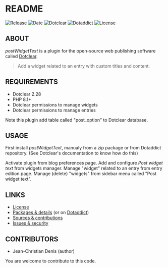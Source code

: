 # README

[![Release](https://img.shields.io/badge/release-2023.10.20-a2cbe9.svg)](https://github.com/JcDenis/postWidgetText/releases)
![Date](https://img.shields.io/badge/date-2023.10.20-c44d58.svg)
[![Dotclear](https://img.shields.io/badge/dotclear-v2.28-137bbb.svg)](https://fr.dotclear.org/download)
[![Dotaddict](https://img.shields.io/badge/dotaddict-official-9ac123.svg)](https://plugins.dotaddict.org/dc2/details/postWidgetText)
[![License](https://img.shields.io/badge/license-GPL--2.0-ececec.svg)](https://github.com/JcDenis/postWidgetText/blob/master/LICENSE)

## ABOUT

_postWidgetText_ is a plugin for the open-source web publishing software called [Dotclear](https://www.dotclear.org).

> Add a widget related to an entry with custom titles and content.

## REQUIREMENTS

* Dotclear 2.28
* PHP 8.1+
* Dotclear permissions to manage widgets
* Dotclear permissions to manage entries

Note this plugin add table called "post_option" to Dotclear database.

## USAGE

First install _postWidgetText_, manualy from a zip package or from 
Dotaddict repository. (See Dotclear's documentation to know how do this)

Activate plugin from blog preferences page.
Add and configure _Post widget text_ from widgets manager.
Manage "widget" related to an entry from entry edition page.
Manage (delete) "widgets" from sidebar menu called "Post widget text".

## LINKS

* [License](https://github.com/JcDenis/postWidgetText/blob/master/LICENSE)
* [Packages & details](https://github.com/JcDenis/postWidgetText/releases) (or on [Dotaddict](https://plugins.dotaddict.org/dc2/details/postWidgetText))
* [Sources & contributions](https://github.com/JcDenis/postWidgetText)
* [Issues & security](https://github.com/JcDenis/postWidgetText/issues)

## CONTRIBUTORS

* Jean-Christian Denis (author)

You are welcome to contribute to this code.
